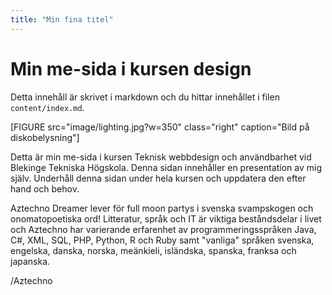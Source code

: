 ```yaml
---
title: "Min fina titel"
---
```

Min me-sida i kursen design
=========================

Detta innehåll är skrivet i markdown och du hittar innehållet i filen `content/index.md`.

[FIGURE src="image/lighting.jpg?w=350" class="right" caption="Bild på diskobelysning"]

Detta är min me-sida i kursen Teknisk webbdesign och användbarhet vid Blekinge Tekniska Högskola. Denna sidan innehåller en presentation av mig själv. Underhåll denna sidan under hela kursen och uppdatera den efter hand och behov.

Aztechno Dreamer lever för full moon partys i svenska svampskogen och onomatopoetiska ord! Litteratur, språk och IT är viktiga beståndsdelar i livet och Aztechno har varierande erfarenhet av programmeringsspråken Java, C#, XML, SQL, PHP, Python, R och Ruby samt "vanliga" språken svenska, engelska, danska, norska, meänkieli, isländska, spanska, franksa och japanska.

/Aztechno
